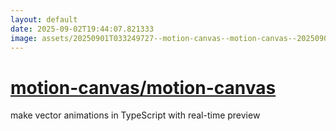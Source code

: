 ```yaml
---
layout: default
date: 2025-09-02T19:44:07.821333
image: assets/20250901T033249727--motion-canvas--motion-canvas--20250901T033839495--cropped.png
---
```


# [motion-canvas/motion-canvas](https://github.com/motion-canvas/motion-canvas)

make vector animations in TypeScript with real-time preview
